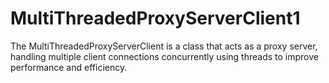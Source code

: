 # MultiThreadedProxyServerClient1
The MultiThreadedProxyServerClient is a class that acts as a proxy server, handling multiple client connections concurrently using threads to improve performance and efficiency.
